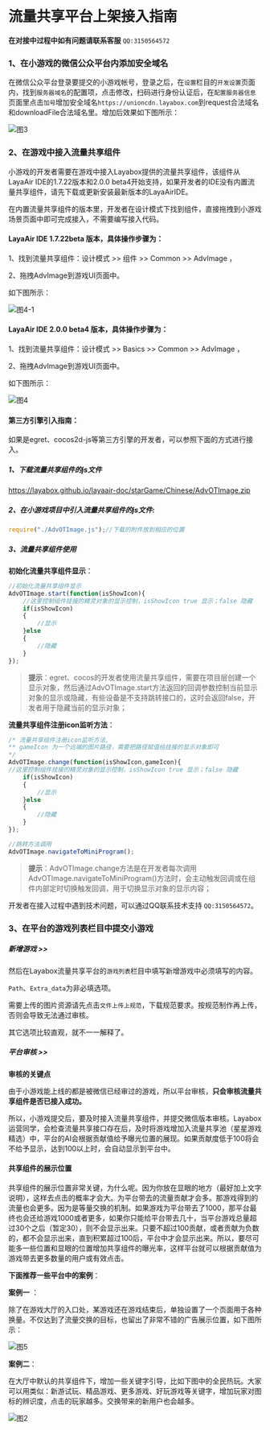 # 流量共享平台上架接入指南

**在对接中过程中如有问题请联系客服** `QQ:3150564572`

### 1、在小游戏的微信公众平台内添加安全域名

在微信公众平台登录要提交的小游戏帐号，登录之后，在`设置`栏目的`开发设置`页面内，找到`服务器域名`的配置项，点击修改，扫码进行身份认证后，在`配置服务器信息`页面里点击`加号`增加安全域名`https://unioncdn.layabox.com`到request合法域名和downloadFile合法域名里。增加后效果如下图所示：

![图3](img/3.png) 



### 2、在游戏中接入流量共享组件

小游戏的开发者需要在游戏中接入Layabox提供的流量共享组件，该组件从LayaAir IDE的1.7.22版本和2.0.0 beta4开始支持，如果开发者的IDE没有内置流量共享组件，请先下载或更新安装最新版本的LayaAirIDE。

在内置流量共享组件的版本里，开发者在设计模式下找到组件，直接拖拽到小游戏场景页面中即可完成接入，不需要编写接入代码。

#### LayaAir IDE 1.7.22beta 版本，具体操作步骤为：

1、找到流量共享组件：设计模式  >> 组件 >>  Common  >>  AdvImage ，

2、拖拽AdvImage到游戏UI页面中。

如下图所示：

![图4-1](img/4-1.png) 

#### LayaAir IDE 2.0.0 beta4 版本，具体操作步骤为：

1、找到流量共享组件：设计模式  >> Basics >>  Common  >>  AdvImage ，

2、拖拽AdvImage到游戏UI页面中。

如下图所示：

![图4](img/4-2.png) 

#### 第三方引擎引入指南：

如果是egret、cocos2d-js等第三方引擎的开发者，可以参照下面的方式进行接入。

##### 1、下载流量共享组件的js文件

https://layabox.github.io/layaair-doc/starGame/Chinese/AdvOTImage.zip

##### 2、在小游戏项目中引入流量共享组件的js文件:

```javascript
require("./AdvOTImage.js");//下载的附件放到相应的位置
```

##### 3、流量共享组件使用

**初始化流量共享组件显示**：

```javascript
//初始化流量共享组件显示
AdvOTImage.start(function(isShowIcon){
	//这里控制组件挂接的精灵对象的显示控制，isShowIcon true 显示；false 隐藏
    if(isShowIcon)
    {
        //显示
    }else
    {
        //隐藏
    }
});
```

> **提示**：egret、cocos的开发者使用流量共享组件，需要在项目层创建一个显示对象，然后通过AdvOTImage.start方法返回的回调参数控制当前显示对象的显示或隐藏，有些设备是不支持跳转接口的，这时会返回false，开发者用于隐藏当前的显示对象；

**流量共享组件注册icon监听方法**：

```javascript
/* 流量共享组件注册icon监听方法,
** gameIcon 为一个远端的图片路径，需要把路径赋值给挂接的显示对象即可
*/
AdvOTImage.change(function(isShowIcon,gameIcon){
//这里控制组件挂接的精灵对象的显示控制，isShowIcon true 显示；false 隐藏
    if(isShowIcon)
    {
        //显示
    }else
    {
        //隐藏
    }
});
```

```javascript
//跳转方法调用
AdvOTImage.navigateToMiniProgram();
```

> **提示**：AdvOTImage.change方法是在开发者每次调用AdvOTImage.navigateToMiniProgram()方法时，会主动触发回调或在组件内部定时切换触发回调，用于切换显示对象的显示内容；

开发者在接入过程中遇到技术问题，可以通过QQ联系技术支持 `QQ:3150564572`。

### 3、在平台的游戏列表栏目中提交小游戏

##### 新增游戏 >>

然后在Layabox流量共享平台的`游戏列表`栏目中填写新增游戏中必须填写的内容。

`Path`、`Extra_data`为非必填选项。

需要上传的图片资源请先点击`文件上传上规范`，下载规范要求。按规范制作再上传，否则会导致无法通过审核。

其它选项比较直观，就不一一解释了。

##### 平台审核  >>

**审核的关键点**

由于小游戏能上线的都是被微信已经审过的游戏，所以平台审核，**只会审核流量共享组件是否已接入成功。**

所以，小游戏提交后，要及时接入流量共享组件，并提交微信版本审核。Layabox运营同学，会检查流量共享接口存在后，及时将游戏增加入流量共享池（星星游戏精选）中，平台的AI会根据贡献值给予曝光位置的展现。如果贡献度低于100将会不给予显示，达到100以上时，会自动显示到平台中。

#### 共享组件的展示位置

共享组件的展示位置非常关键，为什么呢。因为你放在显眼的地方（最好加上文字说明），这样去点击的概率才会大。为平台带去的流量贡献才会多。那游戏得到的流量也会更多。因为是等量交换的机制。如果游戏为平台带去了1000，那平台最终也会还给游戏1000或者更多，如果你只能给平台带去几十，当平台游戏总量超过30个之后（暂定30），则不会显示出来。只要不超过100贡献，或者贡献为负数的，都不会显示出来，直到积累超过100后，平台中才会显示出来。所以，要尽可能多一些位置和显眼的位置增加共享组件的曝光率，这样平台就可以根据贡献值为游戏带去更多数量的用户或有效点击。

**下面推荐一些平台中的案例**：

**案例一** ：

除了在游戏大厅的入口处，某游戏还在游戏结束后，单独设置了一个页面用于各种换量。不仅达到了流量交换的目标，也留出了非常不错的广告展示位置，如下图所示：

![图5](img/5.png) 

**案例二**：

在大厅中默认的共享组件下，增加一些关键字引导，比如下图中的全民热玩。大家可以用类似：新游试玩、精品游戏、更多游戏、好玩游戏等关键字，增加玩家对图标的辨识度，点击的玩家越多。交换带来的新用户也会越多。

![图2](img/6.png) 